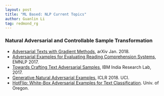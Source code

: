 ```yaml
---
layout: post
title: "ML Based: NLP Current Topics"
author: Guanlin Li
tag: redmond_rg
---
```


### Natural Adversarial and Controllable Sample Transformation

- [Adversarial Texts with Gradient Methods](https://arxiv.org/abs/1801.07175), arXiv Jan. 2018. 
- [Adversarial Examples for Evaluating Reading Comprehension Systems](https://web.stanford.edu/~robinjia/pdf/emnlp2017-adversarial.pdf), EMNLP 2017. 
- [Towards Crafting Text Adversarial Samples](https://arxiv.org/pdf/1707.02812.pdf), IBM India Research Lab, 2017. 
- [Generative Natural Adversarial Examples](https://arxiv.org/pdf/1710.11342.pdf), ICLR 2018. UCI. 
- [HotFlip: White-Box Adversarial Examples for Text Classification](http://aclweb.org/anthology/P18-2006). Univ. of Oregon. 

